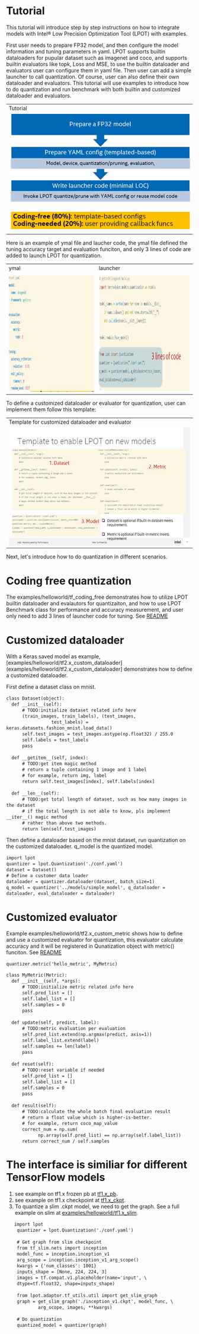 Tutorial
=========================================

This tutorial will introduce step by step instructions on how to integrate models with Intel® Low Precision Optimization Tool (LPOT) with examples. 

First user needs to prepare FP32 model, and then configure the model information and tuning parameters in yaml. LPOT supports builtin dataloaders for pupular dataset such as imagenet and coco, and supports builtin evaluators like topk, Loss and MSE, to use the builtin dataloader and evaluators user can configure them in yaml file. Then user can add a simple launcher to call quantization. Of course, user can also define their own dataloader and evaluators. This tutorial will use examples to introduce how to do quantization and run benchmark with both builtin and customized dataloader and evaluators.  

<table>
  <tr>
    <td>Tutorial</td>
  </tr>
  <tr>
    <td><img src="docs/imgs/tutorial.png" width=640 height=320></td>
  </tr>
 </table>
 
Here is an example of ymal file and laucher code, the ymal file defined the tuning accuracy target and evaluation funciton, and only 3 lines of code are added to launch LPOT for quantization.
<table>
  <tr>
    <td>ymal</td>
    <td>launcher</td>
  </tr>
  <tr>
    <td><img src="docs/imgs/ymal.png" width=640 height=320></td>
    <td><img src="docs/imgs/launcher.png" width=640 height=320></td>
  </tr>
 </table>

To define a customized dataloader or evaluator for quantization, user can implement them follow this template:
<table>
  <tr>
    <td>Template for customized dataloader and evaluator</td>
  </tr>
  <tr>
    <td><img src="docs/imgs/template.png" width=640 height=320></td>
  </tr>
 </table>

Next, let's introduce how to do quantization in different scenarios. 

# Coding free quantization
The examples/helloworld/tf_coding_free demonstrates how to utilize LPOT builtin dataloader and evalautors for quantizaiton, and how to use LPOT Benchmark class for performance and accuracy measurement, and user only need to add 3 lines of launcher code for tuning. See [README](examples/helloworld/tf_coding_free/README.md)


# Customized dataloader
With a Keras saved model as example, [examples/helloworld/tf2.x_custom_dataloader](examples/helloworld/tf2.x_custom_dataloader] demonstrates how to define a customized dataloader. 

First define a dataset class on mnist.
```
class Dataset(object):
  def __init__(self):
      # TODO:initialize dataset related info here
      (train_images, train_labels), (test_images,
                 test_labels) = keras.datasets.fashion_mnist.load_data()
      self.test_images = test_images.astype(np.float32) / 255.0
      self.labels = test_labels
      pass

  def __getitem__(self, index):
      # TODO:get item magic method
      # return a tuple containing 1 image and 1 label
      # for example, return img, label
      return self.test_images[index], self.labels[index]

  def __len__(self):
      # TODO:get total length of dataset, such as how many images in the dataset
      # if the total length is not able to know, pls implement __iter__() magic method
      # rather than above two methods.
      return len(self.test_images)

```
Then define a dataloader based on the mnist dataset, run quantization on the customized dataloader. q_model is the quantized model. 
```
import lpot
quantizer = lpot.Quantization('./conf.yaml')
dataset = Dataset()
# Define a customer data loader
dataloader = quantizer.dataloader(dataset, batch_size=1)
q_model = quantizer('../models/simple_model', q_dataloader = dataloader, eval_dataloader = dataloader)
```
# Customized evaluator
Example examples/helloworld/tf2.x_custom_metric shows how to define and use a customized evaluator for quantization, this evaluator calculate accuracy and it will be registered in Qunatization object with metric() funciton. See [README](examples/helloworld/tf2.x_custom_metric/README.md)
```
quantizer.metric('hello_metric', MyMetric)
```

```
class MyMetric(Metric):
  def __init__(self, *args):
      # TODO:initialize metric related info here
      self.pred_list = []
      self.label_list = []
      self.samples = 0
      pass

  def update(self, predict, label):
      # TODO:metric evaluation per evaluation
      self.pred_list.extend(np.argmax(predict, axis=1))
      self.label_list.extend(label)
      self.samples += len(label)
      pass

  def reset(self):
      # TODO:reset variable if needed
      self.pred_list = []
      self.label_list = []
      self.samples = 0
      pass

  def result(self):
      # TODO:calculate the whole batch final evaluation result
      # return a float value which is higher-is-better.
      # for example, return coco_map_value
      correct_num = np.sum(
            np.array(self.pred_list) == np.array(self.label_list))
      return correct_num / self.samples

```

# The interface is similiar for different TensorFlow models
1. see example on tf1.x frozen pb at [tf1.x_pb](examples/helloworld/tf1.x_pb/).
2. see example on tf1.x checkpoint at [tf1.x_ckpt](examples/helloworld/tf1.x_ckpt/).
3. To quantize a slim .ckpt model, we need to get the graph. See a full example on slim at [examples/helloworld/tf1.x_slim](examples/helloworld/tf1.x_slim). 
```
   import lpot
    quantizer = lpot.Quantization('./conf.yaml')

    # Get graph from slim checkpoint
    from tf_slim.nets import inception
    model_func = inception.inception_v1
    arg_scope = inception.inception_v1_arg_scope()
    kwargs = {'num_classes': 1001}
    inputs_shape = [None, 224, 224, 3]
    images = tf.compat.v1.placeholder(name='input', \
    dtype=tf.float32, shape=inputs_shape)

    from lpot.adaptor.tf_utils.util import get_slim_graph
    graph = get_slim_graph('./inception_v1.ckpt', model_func, \
            arg_scope, images, **kwargs)

    # Do quantization
    quantized_model = quantizer(graph)

```



